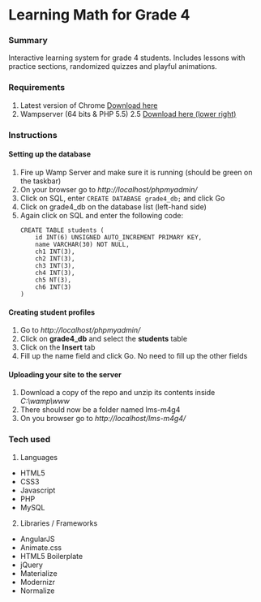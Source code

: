 # Learning Math for Grade 4

### Summary
Interactive learning system for grade 4 students. Includes lessons with practice sections, randomized quizzes and playful animations.

### Requirements
1. Latest version of Chrome [Download here](https://www.google.com/chrome/browser/desktop/index.html)
2. Wampserver (64 bits & PHP 5.5) 2.5 [Download here (lower right)](http://www.wampserver.com/en/#download-wrapper)

### Instructions

#### Setting up the database
1. Fire up Wamp Server and make sure it is running (should be green on the taskbar)
2. On your browser go to *http://localhost/phpmyadmin/*
3. Click on SQL, enter `CREATE DATABASE grade4_db;` and click Go
4. Click on grade4_db on the database list (left-hand side)
5. Again click on SQL and enter the following code:  
    ``` 
    CREATE TABLE students (
	    id INT(6) UNSIGNED AUTO_INCREMENT PRIMARY KEY,
	    name VARCHAR(30) NOT NULL,
	    ch1 INT(3),
	    ch2 INT(3),
	    ch3 INT(3),
	    ch4 INT(3),
	    ch5 NT(3),
	    ch6 INT(3)
    )
    ```
    
#### Creating student profiles
1. Go to *http://localhost/phpmyadmin/*
2. Click on **grade4_db** and select the **students** table
3. Click on the **Insert** tab
4. Fill up the name field and click Go. No need to fill up the other fields

#### Uploading your site to the server
1. Download a copy of the repo and unzip its contents inside *C:\wamp\www*
2. There should now be a folder named lms-m4g4
3. On you browser go to *http://localhost/lms-m4g4/*

### Tech used
1. Languages
  * HTML5
  * CSS3
  * Javascript
  * PHP
  * MySQL
2. Libraries / Frameworks
  * AngularJS
  * Animate.css
  * HTML5 Boilerplate
  * jQuery
  * Materialize
  * Modernizr
  * Normalize
